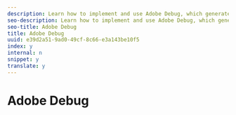 ```yaml
---
description: Learn how to implement and use Adobe Debug, which generates the required logs that must be submitted with sites/Apps during the certification process.
seo-description: Learn how to implement and use Adobe Debug, which generates the required logs that must be submitted with sites/Apps during the certification process.
seo-title: Adobe Debug
title: Adobe Debug
uuid: e39d2a51-9ad0-49cf-8c66-e3a143be10f5
index: y
internal: n
snippet: y
translate: y
---
```


# Adobe Debug


<a id="section_FD1D77D15E904CCB9386F94D69CA6512"></a>

